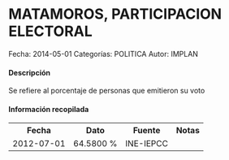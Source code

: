 MATAMOROS, PARTICIPACION ELECTORAL
=====

Fecha: 2014-05-01
Categorías: POLITICA
Autor: IMPLAN

#### Descripción

Se refiere al porcentaje de personas que emitieron su voto

#### Información recopilada

<table class="table table-hover table-bordered">
  <tr><th>Fecha</th><th>Dato</th><th>Fuente</th><th>Notas</th></tr>
  <tr><td>2012-07-01</td><td>64.5800 %</td><td>INE-IEPCC</td><td></td></tr>
</table>
